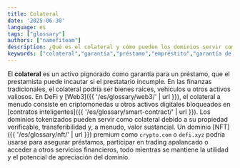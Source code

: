 ```yaml
---
title: Colateral
date: '2025-06-30'
language: es
tags: ["glossary"]
authors: ["namefiteam"]
description: ¿Qué es el colateral y cómo pueden los dominios servir como garantía en DeFi?
keywords: ["colateral","garantía","préstamo","empréstito","garantía de dominio","DeFi"]
---
```



El **colateral** es un activo pignorado como garantía para un préstamo, que el prestamista puede incautar si el prestatario incumple. En las finanzas tradicionales, el colateral podría ser bienes raíces, vehículos u otros activos valiosos. En DeFi y [Web3]({{ '/es/glossary/web3/' | url }}), el colateral a menudo consiste en criptomonedas u otros activos digitales bloqueados en [contratos inteligentes]({{ '/es/glossary/smart-contract/' | url }}). Los dominios tokenizados pueden servir como colateral debido a su propiedad verificable, transferibilidad y, a menudo, valor sustancial. Un dominio [NFT]({{ '/es/glossary/nft/' | url }}) premium como `crypto.com` o `defi.xyz` podría usarse para asegurar préstamos, participar en trading apalancado o acceder a otros servicios financieros, todo mientras se mantiene la utilidad y el potencial de apreciación del dominio.